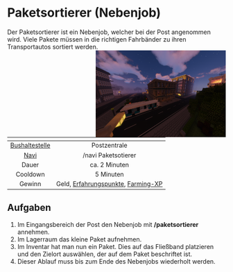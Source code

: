 # Paketsortierer (Nebenjob)
Der Paketsortierer ist ein Nebenjob, welcher bei der Post angenommen wird. Viele Pakete müssen in die richtigen Fahrbänder zu ihren Transportautos sortiert werden. <img align="right" width="300" eight="150" src="../../../assets/image/orte/Postzentrale.png">

| <!-- --> | <!-- --> |
| :-: | :-: |
| [Bushaltestelle](../../pages/öpnv/bus.md) | Postzentrale |
| [Navi](../../pages/allgemein/navigation.md) | /navi Paketsotierer |
| Dauer | ca. 2 Minuten |
| Cooldown | 5 Minuten |
| Gewinn | Geld, [Erfahrungspunkte](../../pages/allgemein/level.md), [Farming-XP](../../pages/skills/farming.md) |


## Aufgaben
1. Im Eingangsbereich der Post den Nebenjob mit **/paketsortierer** annehmen.
2. Im Lagerraum das kleine Paket aufnehmen.
3. Im Inventar hat man nun ein Paket. Dies auf das Fließband platzieren und den Zielort auswählen, der auf dem Paket beschriftet ist.
4. Dieser Ablauf muss bis zum Ende des Nebenjobs wiederholt werden.
